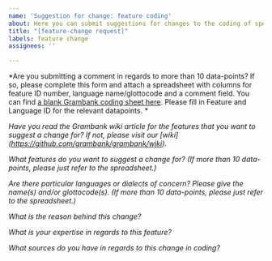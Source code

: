 ```yaml
---
name: 'Suggestion for change: feature coding'
about: Here you can submit suggestions for changes to the coding of specific features.
title: "[feature-change request]"
labels: feature change
assignees: ''

---
```

*Are you submitting a comment in regards to more than 10 data-points? If so, please complete this form and attach a spreadsheet with columns for feature ID number, language name/glottocode and a comment field. You can find [a blank Grambank coding sheet here](https://github.com/grambank/grambank/blob/master/docs/Grambank_most_updated_sheet.tsv). Please fill in Feature and Language ID for the relevant datapoints. *


*Have you read the Grambank wiki article for the features that you want to suggest a change for? If not, please visit our [wiki] (https://github.com/grambank/grambank/wiki).*


*What features do you want to suggest a change for? (If more than 10 data-points, please just refer to the spreadsheet.)*


*Are there particular languages or dialects of concern? Please give the name(s) and/or glottocode(s). (If more than 10 data-points, please just refer to the spreadsheet.)*


*What is the reason behind this change?*


*What is your expertise in regards to this feature?*


*What sources do you have in regards to this change in coding?*

